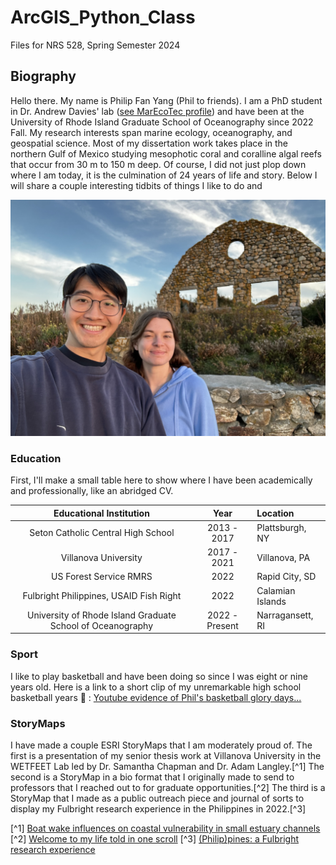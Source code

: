 # ArcGIS_Python_Class
Files for NRS 528, Spring Semester 2024

## Biography
Hello there. My name is Philip Fan Yang (Phil to friends). I am a PhD student in Dr. Andrew Davies' lab ([see MarEcoTec profile](https://marecotec.com/team_member/philip-yang/)) and have been at the University of Rhode Island Graduate School of Oceanography since 2022 Fall. 
My research interests span marine ecology, oceanography, and geospatial science. 
Most of my dissertation work takes place in the northern Gulf of Mexico studying mesophotic coral and coralline algal reefs that occur from 30 m to 150 m deep. 
Of course, I did not just plop down where I am today, it is the culmination of 24 years of life and story. Below I will share a couple interesting tidbits of things I like to do and  

![Recent picture of me (left) during a walk with my girlfriend at Scarborough Beach.](/BioPic.jpg)

### Education
First, I'll make a small table here to show where I have been academically and professionally, like an abridged CV.

| Educational Institution                  | Year          | Location         |
| :----------------------: | :-------------: | :---------------- |
| Seton Catholic Central High School       | 2013 - 2017   | Plattsburgh, NY  | 
| Villanova University                     | 2017 - 2021   | Villanova, PA    |
| US Forest Service RMRS                   | 2022          | Rapid City, SD   |
| Fulbright Philippines, USAID Fish Right  | 2022          | Calamian Islands |
| University of Rhode Island Graduate School of Oceanography | 2022 - Present | Narragansett, RI |

### Sport
I like to play basketball and have been doing so since I was eight or nine years old. 
Here is a link to a short clip of my unremarkable high school basketball years :zany_face: : [Youtube evidence of Phil's basketball glory days...](https://youtu.be/c5X_J0UJ9ZA?si=0rrcNtH9F42qPF2U&t=2040)

### StoryMaps
I have made a couple ESRI StoryMaps that I am moderately proud of. The first is a presentation of my senior thesis work at Villanova University in the WETFEET Lab led by Dr. Samantha Chapman and Dr. Adam Langley.[^1] 
The second is a StoryMap in a bio format that I originally made to send to professors that I reached out to for graduate opportunities.[^2]
The third is a StoryMap that I made as a public outreach piece and journal of sorts to display my Fulbright research experience in the Philippines in 2022.[^3]

[^1] [Boat wake influences on coastal vulnerability in small estuary channels](https://villanova.maps.arcgis.com/apps/MapSeries/index.html?appid=090d7618677e433faf9fda3b6a18923e)
[^2] [Welcome to my life told in one scroll](https://arcg.is/040mvD)
[^3] [(Philip)pines: a Fulbright research experience](https://arcg.is/005DDH)
